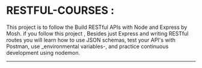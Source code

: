 # RESTFUL-COURSES :

This project is to follow the Build RESTful APIs with Node and Express by Mosh. if you follow this project , Besides just Express and writing RESTful routes you will learn how to use JSON schemas, test your API's with Postman, use \_environmental variables-, and practice continuous development using nodemon.

---

